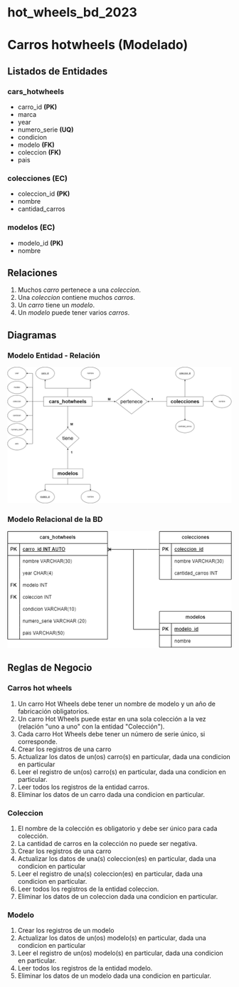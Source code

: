 # hot_wheels_bd_2023

# Carros hotwheels (Modelado)

## Listados de Entidades

### cars_hotwheels

- carro_id **(PK)**
- marca
- year
- numero_serie **(UQ)**
- condicion
- modelo **(FK)**
- coleccion **(FK)**
- pais

### colecciones **(EC)**

- coleccion_id **(PK)**
- nombre
- cantidad_carros

### modelos **(EC)**

- modelo_id **(PK)**
- nombre

## Relaciones

1. Muchos _carro_ pertenece a una _coleccion_.
2. Una _coleccion_ contiene muchos _carros_.
3. Un _carro_ tiene un _modelo_.
4. Un _modelo_ puede tener varios _carros_.

## Diagramas

### Modelo Entidad - Relación

![Modelo Entidad - Reación](./hot_wheels_Modelo_E-R.png)

### Modelo Relacional de la BD

![Modelo Relacional de la BD](./hot_wheels_Modelo_RelacionalBD.png)

## Reglas de Negocio

### Carros hot wheels

1. Un carro Hot Wheels debe tener un nombre de modelo y un año de fabricación obligatorios.
2. Un carro Hot Wheels puede estar en una sola colección a la vez (relación "uno a uno" con la entidad "Colección").
3. Cada carro Hot Wheels debe tener un número de serie único, si corresponde.
4. Crear los registros  de una carro
5. Actualizar los datos de un(os) carro(s) en particular, dada una condicion en particular
6. Leer el registro de un(os) carro(s) en particular, dada una condicion en particular.
7. Leer todos los registros de la entidad carros.
8. Eliminar los datos de un carro dada una condicion en particular.

### Coleccion

1. El nombre de la colección es obligatorio y debe ser único para cada colección.
2. La cantidad de carros en la colección no puede ser negativa.
3. Crear los registros  de una carro
4. Actualizar los datos de una(s) coleccion(es) en particular, dada una condicion en particular
5. Leer el registro de una(s) coleccion(es) en particular, dada una condicion en particular.
6. Leer todos los registros de la entidad coleccion.
7. Eliminar los datos de un coleccion dada una condicion en particular.

### Modelo

1. Crear los registros  de un modelo
2. Actualizar los datos de un(os) modelo(s) en particular, dada una condicion en particular
3. Leer el registro de un(os) modelo(s) en particular, dada una condicion en particular.
4. Leer todos los registros de la entidad modelo.
5. Eliminar los datos de un modelo dada una condicion en particular.
